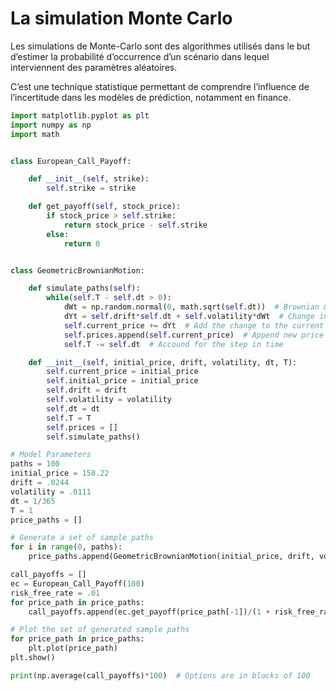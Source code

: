 # La simulation Monte Carlo

 Les simulations de Monte-Carlo sont des algorithmes utilisés dans le but d’estimer la probabilité d’occurrence d’un scénario dans lequel interviennent des paramètres aléatoires. 
 
 C’est une technique statistique permettant de comprendre l’influence de l’incertitude dans les modèles de prédiction, notamment en finance.

```python
import matplotlib.pyplot as plt
import numpy as np
import math


class European_Call_Payoff:

    def __init__(self, strike):
        self.strike = strike

    def get_payoff(self, stock_price):
        if stock_price > self.strike:
            return stock_price - self.strike
        else:
            return 0


class GeometricBrownianMotion:

    def simulate_paths(self):
        while(self.T - self.dt > 0):
            dWt = np.random.normal(0, math.sqrt(self.dt))  # Brownian motion
            dYt = self.drift*self.dt + self.volatility*dWt  # Change in price
            self.current_price += dYt  # Add the change to the current price
            self.prices.append(self.current_price)  # Append new price to series
            self.T -= self.dt  # Accound for the step in time

    def __init__(self, initial_price, drift, volatility, dt, T):
        self.current_price = initial_price
        self.initial_price = initial_price
        self.drift = drift
        self.volatility = volatility
        self.dt = dt
        self.T = T
        self.prices = []
        self.simulate_paths()

# Model Parameters
paths = 100
initial_price = 158.22
drift = .0244
volatility = .0111
dt = 1/365
T = 1
price_paths = []

# Generate a set of sample paths
for i in range(0, paths):
    price_paths.append(GeometricBrownianMotion(initial_price, drift, volatility, dt, T).prices)

call_payoffs = []
ec = European_Call_Payoff(100)
risk_free_rate = .01
for price_path in price_paths:
    call_payoffs.append(ec.get_payoff(price_path[-1])/(1 + risk_free_rate))  # We get the last stock price in the series generated by GBM to determin the payoff and discount it by one year

# Plot the set of generated sample paths
for price_path in price_paths:
    plt.plot(price_path)
plt.show()

print(np.average(call_payoffs)*100)  # Options are in blocks of 100

```
